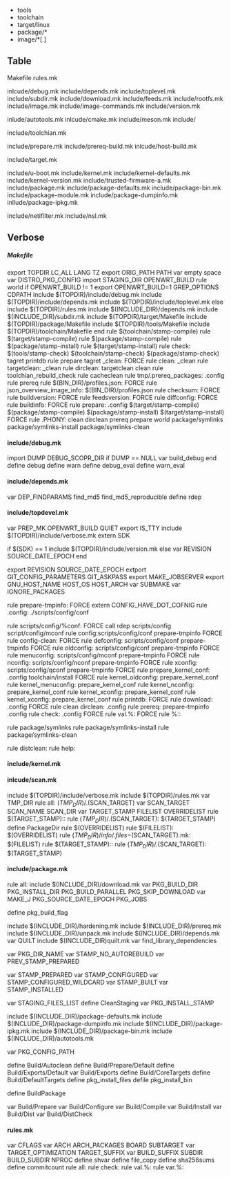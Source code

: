 



* tools
* toolchain
* target/linux
* package/*
* image/*[.]





## Table

Makefile
rules.mk

inlcude/debug.mk
include/depends.mk
include/toplevel.mk
include/subdir.mk
include/download.mk
include/feeds.mk
include/rootfs.mk
include/image.mk
include/image-commands.mk
include/version.mk

inlude/autotools.mk
inlcude/cmake.mk
include/meson.mk
include/

include/toolchian.mk

include/prepare.mk
include/prereq-build.mk
inlcude/host-build.mk


include/target.mk

include/u-boot.mk
include/kernel.mk
include/kernel-defaults.mk
include/kernel-version.mk
include/trusted-firmware-a.mk
include/package.mk
include/package-defaults.mk
include/package-bin.mk
include/package-module.mk
include/package-dumpinfo.mk
inllude/package-ipkg.mk

include/netifilter.mk
include/nsl.mk

## Verbose

##### Makefile

export TOPDIR LC_ALL LANG TZ
export ORIG_PATH PATH
var empty space
var DISTRO_PKG_CONFIG
import STAGING_DIR OPENWRT_BUILD
rule world
if OPENWRT_BUILD != 1
    export OPENWRT_BUILD=1 GREP_OPTIONS CDPATH
    include $(TOPDIR)/include/debug.mk
    include $(TOPDIR)/include/depends.mk
    include $(TOPDIR)/include/toplevel.mk
else
    include $(TOPDIR)/rules.mk
    include $(INCLUDE_DIR)/depends.mk
    include $(INCLUDE_DIR)/subdir.mk
    include $(TOPDIR)/target/Makefile
    include $(TOPDIR)/package/Makefile
    include $(TOPDIR)/tools/Makefile
    include $(TOPDIR)/toolchain/Makefile
end
rule $(toolchain/stamp-compile)
rule $(target/stamp-compile)
rule $(package/stamp-compile)
rule $(package/stamp-install)
rule $(target/stamp-install)
rule check: $(tools/stamp-check) $(toolchain/stamp-check) $(package/stamp-check)
tagret printdb
rule prepare
tagret _clean: FORCE
rule clean: _clean
rule targetclean: _clean
rule dirclean: targetclean clean
rule toolchian_rebuild_check
rule cacheclean
rule tmp/.prereq_packages: .config
rule prereq
rule $(BIN_DIR)/profiles.json: FORCE
rule json_overview_image_info:  $(BIN_DIR)/profiles.json
rule checksum: FORCE
rule buildversion: FORCE
rule feedsversion: FORCE
rule diffconfig: FORCE
rule buildinfo: FORCE
rule prepare: .config $(target/stamp-compile) $(package/stamp-compile)  $(package/stamp-install) $(target/stamp-install) FORCE
rule .PHONY: clean dirclean prereq prepare world package/symlinks package/symlinks-install package/symlinks-clean

#### include/debug.mk

import DUMP DEBUG_SCOPR_DIR
if DUMP == NULL
    var build_debug
end
define debug
define warn
define debug_eval
define warn_eval

#### include/depends.mk

var DEP_FINDPARAMS find_md5 find_md5_reproducible
define rdep

#### include/topdevel.mk

var PREP_MK OPENWRT_BUILD QUIET
export IS_TTY
include $(TOPDIR)/include/verbose.mk
extern SDK

if $(SDK) == 1
    include $(TOPDIR)/include/version.mk
else
    var REVISION SOURCE_DATE_EPOCH
end

export REVISION SOURCE_DATE_EPOCH
extport GIT_CONFIG_PARAMETERS GIT_ASKPASS
export MAKE_JOBSERVER
export GNU_HOST_NAME HOST_OS HOST_ARCH
var SUBMAKE
var IGNORE_PACKAGES

rule prepare-tmpinfo: FORCE
extern CONFIG_HAVE_DOT_COFNIG
rule .config: ./scripts/config/conf

rule scripts/config/%conf: FORCE
call rdep scripts/config script/config/mconf
rule config:scripts/config/conf prepare-tmpinfo FORCE
rule config-clean: FORCE
rule defconfig: scripts/config/conf prepare-tmpinfo FORCE
rule oldconfig: scripts/config/conf prepare-tmpinfo FORCE
rule menuconfig: scripts/config/mconf prepare-tmpinfo FORCE
rule nconfig: scripts/config/nconf prepare-tmpinfo FORCE
rule xconfig: scripts/config/qconf prepare-tmpinfo FORCE
rule prepare_kernel_conf: .config toolchain/install FORCE
rule kernel_oldconfig: prepare_kernel_conf
rule kernel_menuconfig: prepare_kernel_conf
rule kernel_nconfig: prepare_kernel_conf
rule kernel_xconfig: prepare_kernel_conf
rule kernel_xconfig: prepare_kernel_conf
rule printdb: FORCE
rule download: .config FORCE
rule clean dirclean: .config
rule prereq: prepare-tmpinfo .config
rule check: .config FORCE
rule val.%: FORCE
rule %::

rule package/symlinks
rule package/symlinks-install
rule package/symlinks-clean

rule distclean:
rule help:



#### include/kernel.mk



#### inlcude/scan.mk

include $(TOPDIR)/include/verbose.mk
include $(TOPDIR)/rules.mk
var TMP_DIR
rule all: $(TMP_DIR)/.$(SCAN_TARGET)
var SCAN_TARGET SCAN_NAME SCAN_DIR
var TARGET_STAMP FILELIST OVERRIDELIST
rule $(TARGET_STAMP)::
rule $(TMP_DIR)/.$(SCAN_TARGET): $(TARGET_STAMP)
define PackageDir
rule $(OVERRIDELIST)
rule $(FILELIST): $(OVERRIDELIST)
rule $(TMP_DIR)/info/.files-$(SCAN_TARGET).mk: $(FILELIST)
rule $(TARGET_STAMP)::
rule $(TMP_DIR)/.$(SCAN_TARGET): $(TARGET_STAMP)


#### include/package.mk

rule all:
include $(INCLUDE_DIR)/download.mk
var PKG_BUILD_DIR PKG_INSTALL_DIR PKG_BUILD_PARALLEL PKG_SKIP_DOWNLOAD
var MAKE_J PKG_SOURCE_DATE_EPOCH PKG_JOBS

define pkg_build_flag

include $(INCLUDE_DIR)/hardening.mk
include $(INCLUDE_DIR)/prereq.mk
include $(INCLUDE_DIR)/unpack.mk
include $(INCLUDE_DIR)/depends.mk
var QUILT
include $(INCLUDE_DIR)quilt.mk
var find_library_dependencies

var PKG_DIR_NAME
var STAMP_NO_AUTOREBUILD
var PREV_STAMP_PREPARED

var STAMP_PREPARED
var STAMP_CONFIGURED
var STAMP_CONFIGURED_WILDCARD
var STAMP_BUILT
var STAMP_INSTALLED

var STAGING_FILES_LIST
define CleanStaging
var PKG_INSTALL_STAMP

include $(INCLUDE_DIR)/package-defaults.mk
include $(INCLUDE_DIR)/package-dumpinfo.mk
include $(INCLUDE_DIR)/package-ipkg.mk
include $(INCLUDE_DIR)/package-bin.mk
include $(INCLUDE_DIR)/autotools.mk


var PKG_CONFIG_PATH

define Build/Autoclean
define Build/Prepare/Default
define Build/Exports/Default
var Build/Exports
define Build/CoreTargets
define Build/DefaultTargets
define pkg_install_files
defile pkg_install_bin

define BuildPackage


var Build/Prepare
var Build/Configure
var Build/Compile
var Build/Install
var Build/Dist
var Build/DistCheck

#### rules.mk

var CFLAGS
var ARCH ARCH_PACKAGES BOARD SUBTARGET
var TARGET_OPTIMIZATION TARGET_SUFFIX
var BUILD_SUFFIX SUBDIR BUILD_SUBDIR NPROC
define shvar
define file_copy
define sha256sums
define commitcount
rule all:
rule check:
rule val.%:
rule var.%:

